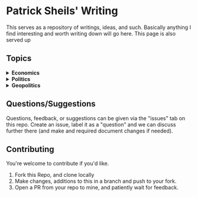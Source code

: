 # Patrick Sheils' Writing

This serves as a repository of writings, ideas, and such. Basically anything I find interesting and worth writing down will go here. This page is also served up

## Topics

 <details>
  <summary><strong>Economics</strong></summary>

  <ul>
    <li><a href="./economics/finanzielle-sanierung">Financial Reconstruction</a></li>
    <li><a href="./economics/kryptowährung">Crypto Currency</a></li>
    <li><a href="./economics/rekapitalisierung-und-inflation">Recapitalisation & Inflation</a></li>
    <li><a href="./economics/steuerpolitische-subventionierung">Tax Policy & MNC Subsidies</a></li>
  </ul>
</details>

<details>
  <summary><strong>Politics</strong></summary>
  
  <ul>
    <li>
      <ul>
        <lh>Miscellaneous</lh>
        <li><a href="./politics/miscellaneous/grundgesetz-des-volkes">Collective Morality</a></li>
      </ul>
    </li>
    <li><a href="./politics/ideologischer-krieg">Ideological War</a></li>
    <li><a href="./politics/neokolonialismus">Neocolonialism</a></li>
    <li><a href="./politics/politische-kreativität">Political Creativity</a></li>
  </ul>

</details>

<details>
  <summary><strong>Geopolitics</strong></summary>
  
  * [Irish Rearmament](./geopolitics/wiederbewaffnung)
</details>

## Questions/Suggestions

Questions, feedback, or suggestions can be given via the "issues" tab on this repo. Create an issue, label it as a "question" and we can discuss further there (and make and required document changes if needed).

## Contributing
You're welcome to contribute if you'd like.

1. Fork this Repo, and clone locally
2. Make changes, additions to this in a branch and push to your fork.
3. Open a PR from your repo to mine, and patiently wait for feedback.